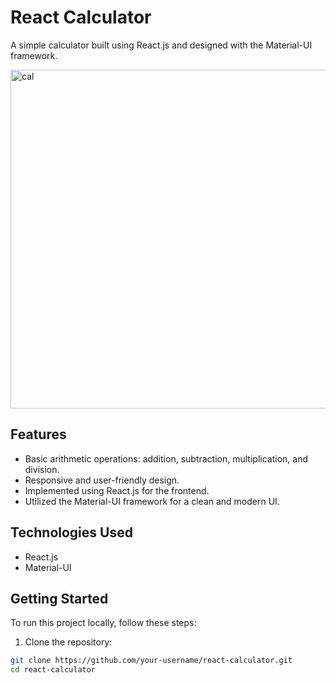 # React Calculator

A simple calculator built using React.js and designed with the Material-UI framework.


<img width="542" alt="cal" src="https://github.com/shyam728/react-calculator/assets/116745835/535aa77b-4f38-4a39-8f50-876fab8fb767">

## Features

- Basic arithmetic operations: addition, subtraction, multiplication, and division.
- Responsive and user-friendly design.
- Implemented using React.js for the frontend.
- Utilized the Material-UI framework for a clean and modern UI.

## Technologies Used

- React.js
- Material-UI

## Getting Started

To run this project locally, follow these steps:

1. Clone the repository:

```bash
git clone https://github.com/your-username/react-calculator.git
cd react-calculator
